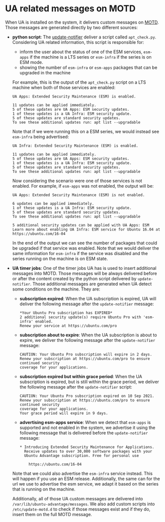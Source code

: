 # UA related messages on MOTD

When UA is installed on the system, it delivers custom messages on [MOTD](https://wiki.debian.org/motd).
Those messages are generated directly by two different sources:

* **python script**: The [update-notifier](https://wiki.ubuntu.com/UpdateNotifier) deliver a script
  called `apt_check.py`. Considering UA related information, this script is responsible for:
  
  * inform the user about the status of one of the ESM services, `esm-apps` if the machine is a
    LTS series or `esm-infra` if the series is on ESM mode.
  * showing the number of `esm-infra` or `esm-apps` packages that can be upgraded in the machine

  For example, this is the output of the `apt_check.py` script on a LTS machine when both of
  those services are enabled:

  ```
  UA Apps: Extended Security Maintenance (ESM) is enabled.

  11 updates can be applied immediately.
  5 of these updates are UA Apps: ESM security updates.
  1 of these updates is a UA Infra: ESM security update.
  5 of these updates are standard security updates.
  To see these additional updates run: apt list --upgradable
  ```

  Note that if we were running this on a ESM series, we would instead see `esm-infra` being
  advertised:

  ```
  UA Infra: Extended Security Maintenance (ESM) is enabled.

  11 updates can be applied immediately.
  5 of these updates are UA Apps: ESM security updates.
  1 of these updates is a UA Infra: ESM security update.
  5 of these updates are standard security updates.
  To see these additional updates run: apt list --upgradable
  ```

  Now considering the scenario were one of those services is not enabled. For example, if
  `esm-apps` was not enabled, the output will be:

  ```
  UA Apps: Extended Security Maintenance (ESM) is not enabled.
  
  6 updates can be applied immediately.
  1 of these updates is a UA Infra: ESM security update.
  5 of these updates are standard security updates.
  To see these additional updates run: apt list --upgradable
  
  5 additional security updates can be applied with UA Apps: ESM
  Learn more about enabling UA Infra: ESM service for Ubuntu 16.04 at
  https://ubuntu.com/16-04
  ```

  In the end of the output we can see the number of packages that could
  be upgraded if that service was enabled. Note that we would deliver the same information
  for `esm-infra` if the service was disabled and the series running on the machine is on ESM
  state.

* **UA timer jobs**: One of the timer jobs UA has is used to insert additional messages into MOTD.
  Those messages will be always delivered before or after the content created by the python
  script delivered by `update-notifier`. Those additional messages are generated when UA detect
  some conditions on the machine. They are:

  * **subscription expired**: When the UA subscription is expired, UA will deliver the following
    message after the `update-notifier` message:

    ```
    *Your Ubuntu Pro subscription has EXPIRED*
    2 additional security update(s) require Ubuntu Pro with 'esm-infra' enabled.
    Renew your service at https://ubuntu.com/pro
    ```

  * **subscription about to expire**: When the UA subscription is about to expire, we deliver the
    following message after the `update-notifier` message:

    ```
    CAUTION: Your Ubuntu Pro subscription will expire in 2 days.
    Renew your subscription at https://ubuntu.com/pro to ensure continued security
    coverage for your applications.
    ```

  * **subscription expired but within grace period**: When the UA subscription is expired, but is
    still within the grace period, we deliver the following message after the `update-notifier`
    script:

    ```
    CAUTION: Your Ubuntu Pro subscription expired on 10 Sep 2021.
    Renew your subscription at https://ubuntu.com/pro to ensure continued security
    coverage for your applications.
    Your grace period will expire in 9 days.
    ```

  * **advertising esm-apps service**: When we detect that `esm-apps` is supported and not enabled
    in the system, we advertise it using the following message that is delivered before the
    `update-notifier` message:

    ```
    * Introducing Extended Security Maintenance for Applications.
      Receive updates to over 30,000 software packages with your
      Ubuntu Advantage subscription. Free for personal use

        https://ubuntu.com/16-04 
    ```

  Note that we could also advertise the `esm-infra` service instead. This will happen
  if you use an ESM release. Additionally, the same can for the url we use to advertise the
  esm service, we adapt it based on the series that is running on the machine.

  Additionally, all of those UA custom messages are delivered into
  `/var/lib/ubuntu-advantage/messages`. We also add custom scripts into `/etc/update-motd.d` to
  check if those messages exist and if they do, insert them on the full MOTD message.

